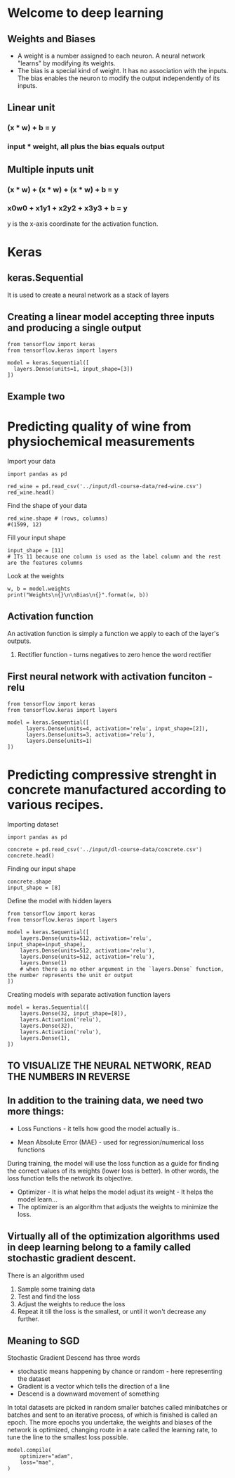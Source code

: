 # Welcome to deep learning

## Weights and Biases
* A weight is a number assigned to each neuron. A neural network "learns" by modifying its weights.
* The bias is a special kind of weight. It has no association with the inputs. The bias enables the neuron to modify the output independently of its inputs.

## Linear unit 
### (x * w) + b = y
### input * weight, all plus the bias equals output


## Multiple inputs unit
### (x * w) + (x * w) + (x * w) + b = y
### x0w0 + x1y1 + x2y2 + x3y3 + b = y

y is the x-axis coordinate for the activation function.

# Keras
## keras.Sequential
It is used to create a neural network as a stack of layers

## Creating a linear model accepting three inputs and producing a single output

```
from tensorflow import keras
from tensorflow.keras import layers

model = keras.Sequential([
  layers.Dense(units=1, input_shape=[3])
])
```

## Example two 
# Predicting quality of wine from physiochemical measurements

Import your data
```
import pandas as pd

red_wine = pd.read_csv('../input/dl-course-data/red-wine.csv')
red_wine.head()
```
Find the shape of your data
```
red_wine.shape # (rows, columns)
#(1599, 12)
```
Fill your input shape
```
input_shape = [11]
# ITs 11 because one column is used as the label column and the rest are the features columns
```

Look at the weights
```
w, b = model.weights
print("Weights\n{}\n\nBias\n{}".format(w, b))
```

## Activation function
An activation function is simply a function we apply to each of the layer's outputs.
1. Rectifier function - turns negatives to zero hence the word rectifier

## First neural network with activation funciton - relu

```
from tensorflow import keras
from tensorflow.keras import layers

model = keras.Sequential([
      layers.Dense(units=4, activation='relu', input_shape=[2]),
      layers.Dense(units=3, activation='relu'),
      layers.Dense(units=1)
])
```

# Predicting compressive strenght in concrete manufactured according to various recipes.
Importing dataset
```
import pandas as pd

concrete = pd.read_csv('../input/dl-course-data/concrete.csv')
concrete.head()
```

Finding our input shape
```
concrete.shape
input_shape = [8]
```

Define the model with hidden layers
```
from tensorflow import keras
from tensorflow.keras import layers

model = keras.Sequential([
    layers.Dense(units=512, activation='relu', input_shape=input_shape),
    layers.Dense(units=512, activation='relu'),
    layers.Dense(units=512, activation='relu'),
    layers.Dense(1)
    # when there is no other argument in the `layers.Dense` function, the number represents the unit or output
])
```

Creating models with separate activation function layers
```
model = keras.Sequential([
    layers.Dense(32, input_shape=[8]),
    layers.Activation('relu'),
    layers.Dense(32),
    layers.Activation('relu'),
    layers.Dense(1),
])
```
## TO VISUALIZE THE NEURAL NETWORK, READ THE NUMBERS IN REVERSE


## In addition to the training data, we need two more things:

* Loss Functions - it tells how good the model actually is..
 - Mean Absolute Error (MAE) - used for regression/numerical loss functions

During training, the model will use the loss function as a guide for finding the correct values of its weights (lower loss is better). In other words, the loss function tells the network its objective.
* Optimizer - It is what helps the model adjust its weight - It helps the model learn...
* The optimizer is an algorithm that adjusts the weights to minimize the loss.

 ## Virtually all of the optimization algorithms used in deep learning belong to a family called stochastic gradient descent.
 There is an algorithm used 
 
 
 1. Sample some training data
 2. Test and find the loss
 3. Adjust the weights to reduce the loss 
 4. Repeat it till the loss is the smallest, or until it won't decrease any further.


## Meaning to SGD
Stochastic Gradient Descend has three words
* stochastic means happening by chance or random - here representing the dataset
* Gradient is a vector which tells the direction of a line
* Descend is a downward movement of something

In total datasets are picked in random smaller batches called minibatches or batches and sent to an iterative process, of which is finished is called an epoch.
The more epochs you undertake, the weights and biases of the network is optimized, changing route in a rate called the learning rate, to tune the line to the smallest loss possible.


```
model.compile(
    optimizer="adam",
    loss="mae",
)
```
